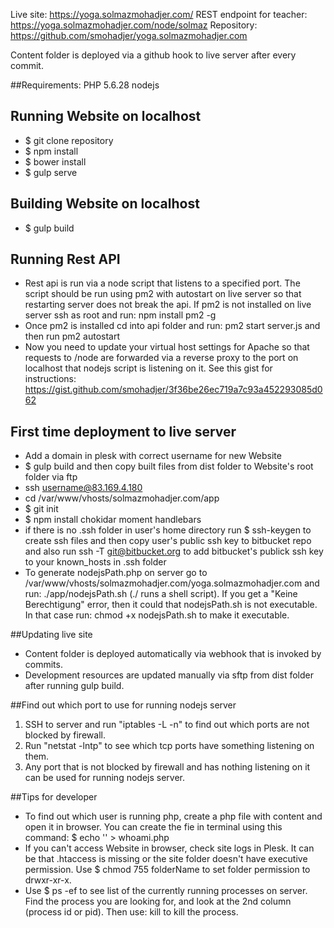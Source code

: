 Live site: https://yoga.solmazmohadjer.com/
REST endpoint for teacher: https://yoga.solmazmohadjer.com/node/solmaz
Repository: https://github.com/smohadjer/yoga.solmazmohadjer.com

Content folder is deployed via a github hook to live server after every commit.

##Requirements:
PHP 5.6.28
nodejs

## Running Website on localhost
- $ git clone repository
- $ npm install
- $ bower install
- $ gulp serve

## Building Website on localhost
- $ gulp build

## Running Rest API
- Rest api is run via a node script that listens to a specified port. The script should be run using pm2 with autostart on live server so that restarting server does not break the api. If pm2 is not installed on live server ssh as root and run: npm install pm2 -g
- Once pm2 is installed cd into api folder and run: pm2 start server.js and then run pm2 autostart
- Now you need to update your virtual host settings for Apache so that requests to /node are forwarded via a reverse proxy to the port on localhost that nodejs script is listening on it. See this gist for instructions: https://gist.github.com/smohadjer/3f36be26ec719a7c93a452293085d062

## First time deployment to live server
- Add a domain in plesk with correct username for new Website
- $ gulp build and then copy built files from dist folder to Website's root folder via ftp
- ssh username@83.169.4.180
- cd /var/www/vhosts/solmazmohadjer.com/app
- $ git init
- $ npm install chokidar moment handlebars
- if there is no .ssh folder in user's home directory run $ ssh-keygen to create ssh files and then
copy user's public ssh key to bitbucket repo and also run ssh -T git@bitbucket.org to add bitbucket's publick ssh key to your known_hosts in .ssh folder
- To generate nodejsPath.php on server go to /var/www/vhosts/solmazmohadjer.com/yoga.solmazmohadjer.com and run: ./app/nodejsPath.sh  (./<fileName> runs a shell script). If you get a "Keine Berechtigung" error, then it could that nodejsPath.sh is not executable. In that case run: chmod +x nodejsPath.sh to make it executable.

##Updating live site
- Content folder is deployed automatically via webhook that is invoked by commits.
- Development resources are updated manually via sftp from dist folder after running gulp build.

##Find out which port to use for running nodejs server
1. SSH to server and run "iptables -L -n" to find out which ports are not blocked by firewall.
2. Run "netstat -lntp" to see which tcp ports have something listening on them.
3. Any port that is not blocked by firewall and has nothing listening on it can be used for running nodejs server.

##Tips for developer
- To find out which user is running php, create a php file with content <?php echo exec('whoami'); ?> and open it in browser. You can create the fie in terminal using this command:
$ echo '<?php echo exec('whoami'); ?>' > whoami.php
- If you can't access Website in browser, check site logs in Plesk. It can be that .htaccess is missing or the site folder doesn't have executive permission. Use $ chmod 755 folderName to set folder permission to drwxr-xr-x.
- Use $ ps -ef to see list of the currently running processes on server. Find the process you are looking for, and look at the 2nd column (process id or pid). Then use: kill <pid> to kill the process.
